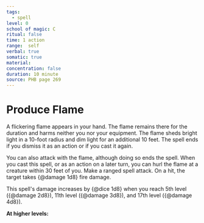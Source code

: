 ```yaml
---
tags:
  - spell
level: 0
school of magic: C
ritual: false
time: 1 action
range:  self
verbal: true
somatic: true
material: 
concentration: false
duration: 10 minute
source: PHB page 269
---
```

# Produce Flame
A flickering flame appears in your hand. The flame remains there for the duration and harms neither you nor your equipment. The flame sheds bright light in a 10-foot radius and dim light for an additional 10 feet. The spell ends if you dismiss it as an action or if you cast it again.

You can also attack with the flame, although doing so ends the spell. When you cast this spell, or as an action on a later turn, you can hurl the flame at a creature within 30 feet of you. Make a ranged spell attack. On a hit, the target takes {@damage 1d8} fire damage.

This spell's damage increases by {@dice 1d8} when you reach 5th level ({@damage 2d8}), 11th level ({@damage 3d8}), and 17th level ({@damage 4d8}).

**At higher levels:** 